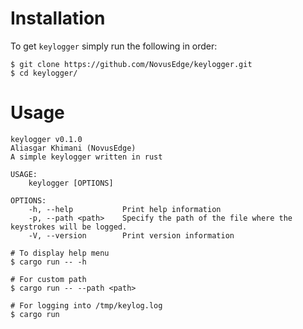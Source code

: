 # Installation

To get `keylogger` simply run the following in order:
```console
$ git clone https://github.com/NovusEdge/keylogger.git
$ cd keylogger/
```

# Usage

```
keylogger v0.1.0
Aliasgar Khimani (NovusEdge)
A simple keylogger written in rust

USAGE:
    keylogger [OPTIONS]

OPTIONS:
    -h, --help           Print help information
    -p, --path <path>    Specify the path of the file where the keystrokes will be logged.
    -V, --version        Print version information
```

```console
# To display help menu
$ cargo run -- -h 

# For custom path
$ cargo run -- --path <path>

# For logging into /tmp/keylog.log
$ cargo run
```
